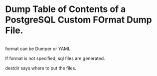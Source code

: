 # Dump Table of Contents of a PostgreSQL Custom FOrmat Dump File.


``` dumpToc.pl [ --help | --format=format | --destdir=destdir ] [ [--dumpfile=]dumpfile ]
```

format can be Dumper or YAML

If format is not specified, sql files are generated.

destdir says where to put the files.

